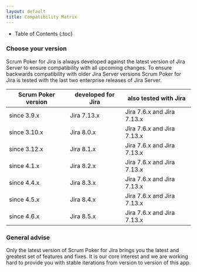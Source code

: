 ```yaml
---
layout: default
title: Compatibility Matrix
---
```


* Table of Contents
{:toc}

### Choose your version

Scrum Poker for Jira is always developed against the latest version of Jira Server to ensure compatibility with all upcoming changes.
To ensure backwards compatibility with older Jira Server versions Scrum Poker for Jira is tested with the last two enterprise releases of Jira Server.

| Scrum Poker version | developed for Jira | also tested with Jira      |
|---------------------|--------------------|----------------------------|
| since 3.9.x         | Jira 7.13.x        | Jira 7.6.x and Jira 7.13.x |
| since 3.10.x        | Jira 8.0.x         | Jira 7.6.x and Jira 7.13.x |
| since 3.12.x        | Jira 8.1.x         | Jira 7.6.x and Jira 7.13.x |
| since 4.1.x         | Jira 8.2.x         | Jira 7.6.x and Jira 7.13.x |
| since 4.4.x         | Jira 8.3.x         | Jira 7.6.x and Jira 7.13.x |
| since 4.5.x         | Jira 8.4.x         | Jira 7.6.x and Jira 7.13.x |
| since 4.6.x         | Jira 8.5.x         | Jira 7.6.x and Jira 7.13.x |

### General advise

Only the latest version of Scrum Poker for Jira brings you the latest and greatest set of features and fixes.
It is our core interest and we are working hard to provide you with stable iterations from version to version of this app.
